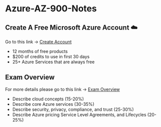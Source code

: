 # Azure-AZ-900-Notes

## Create A Free Microsoft Azure Account ☁️

Go to this link -> [Create Account](https://azure.microsoft.com/en-us/free/)

* 12 months of free products
* $200 of credits to use in first 30 days
* 25+ Azure Services that are always free

## Exam Overview 

For more details please go to this link -> [Exam Overview](https://docs.microsoft.com/en-us/learn/certifications/exams/az-900)

* Describe cloud concepts (15-20%)
* Describe core Azure services (30-35%)
* Describe security, privacy, compliance, and trust (25-30%)
* Describe Azure pricing Service Level Agreements, and Lifecycles (20-25%)
